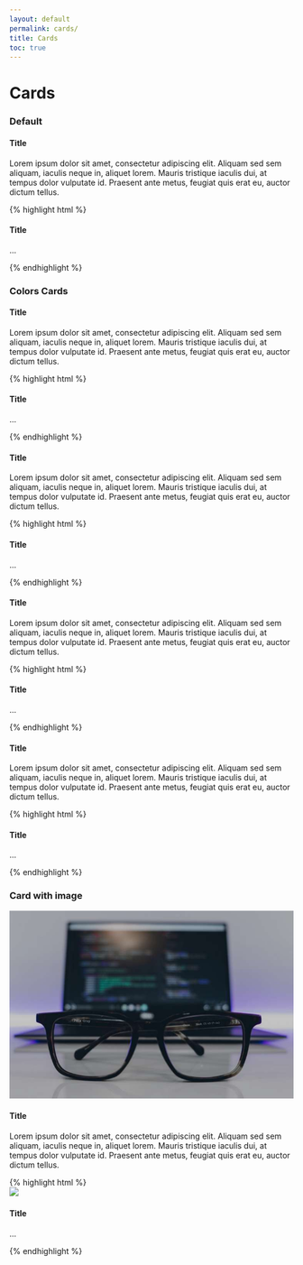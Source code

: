 ```yaml
---
layout: default
permalink: cards/
title: Cards
toc: true
---
```


# Cards

### Default
<div class="element-card">
  <div class="card">
    <div class="card-body">
      <h4>Title</h4>
      <p>
        Lorem ipsum dolor sit amet, consectetur adipiscing elit. Aliquam sed sem aliquam, iaculis neque in, aliquet lorem. Mauris tristique iaculis dui, at tempus dolor vulputate id. Praesent ante metus, feugiat quis erat eu, auctor dictum tellus.
      </p>
    </div>
  </div>
</div>
<div class="element-card">
{% highlight html %}
<div class="card">
  <div class="card-body">
    <h4>Title</h4>
    <p>...</p>
  </div>
</div>
{% endhighlight %}
</div>

### Colors Cards
<div class="element-card">
  <div class="card blue">
    <div class="card-body">
      <h4>Title</h4>
      <p>
        Lorem ipsum dolor sit amet, consectetur adipiscing elit. Aliquam sed sem aliquam, iaculis neque in, aliquet lorem. Mauris tristique iaculis dui, at tempus dolor vulputate id. Praesent ante metus, feugiat quis erat eu, auctor dictum tellus.
      </p>
    </div>
  </div>

{% highlight html %}
<div class="card blue">
  <div class="card-body">
    <h4>Title</h4>
    <p>...</p>
  </div>
</div>
{% endhighlight %}
</div>
<div class="element-card">
  <div class="card green">
    <div class="card-body">
      <h4>Title</h4>
      <p>
        Lorem ipsum dolor sit amet, consectetur adipiscing elit. Aliquam sed sem aliquam, iaculis neque in, aliquet lorem. Mauris tristique iaculis dui, at tempus dolor vulputate id. Praesent ante metus, feugiat quis erat eu, auctor dictum tellus.
      </p>
    </div>
  </div>
{% highlight html %}
<div class="card green">
  <div class="card-body">
    <h4>Title</h4>
    <p>...</p>
  </div>
</div>
{% endhighlight %}
</div>
<div class="element-card">
  <div class="card dark-blue">
    <div class="card-body">
      <h4>Title</h4>
      <p>
        Lorem ipsum dolor sit amet, consectetur adipiscing elit. Aliquam sed sem aliquam, iaculis neque in, aliquet lorem. Mauris tristique iaculis dui, at tempus dolor vulputate id. Praesent ante metus, feugiat quis erat eu, auctor dictum tellus.
      </p>
    </div>
  </div>
{% highlight html %}
<div class="card dark-blue">
  <div class="card-body">
    <h4>Title</h4>
    <p>...</p>
  </div>
</div>
{% endhighlight %}
</div>
<div class="element-card">
  <div class="card black">
    <div class="card-body">
      <h4>Title</h4>
      <p>
        Lorem ipsum dolor sit amet, consectetur adipiscing elit. Aliquam sed sem aliquam, iaculis neque in, aliquet lorem. Mauris tristique iaculis dui, at tempus dolor vulputate id. Praesent ante metus, feugiat quis erat eu, auctor dictum tellus.
      </p>
    </div>
  </div>
{% highlight html %}
<div class="card black">
  <div class="card-body">
    <h4>Title</h4>
    <p>...</p>
  </div>
</div>
{% endhighlight %}
</div>


### Card with image
<div class="element-card">
  <div class="card">
    <img src="/assets/img/img.jpg">
    <div class="card-body">
      <h4>Title</h4>
      <p>
        Lorem ipsum dolor sit amet, consectetur adipiscing elit. Aliquam sed sem aliquam, iaculis neque in, aliquet lorem. Mauris tristique iaculis dui, at tempus dolor vulputate id. Praesent ante metus, feugiat quis erat eu, auctor dictum tellus.
      </p>
    </div>
  </div>
</div>
<div class="element-card">
{% highlight html %}
<div class="card">
  <img src="your-image-here.jpg">
  <div class="card-body">
    <h4>Title</h4>
    <p>...</p>
  </div>
</div>
{% endhighlight %}
</div>
